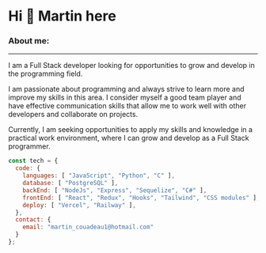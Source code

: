 <div>
    <h1>Hi 👋 Martin here</h1>
</div>

<div>
    <h3>About me:</h3>
    <hr></hr>
    <p>
  I am a Full Stack developer looking for opportunities to grow and develop in the programming field.

I am passionate about programming and always strive to learn more and improve my skills in this area. I consider myself a good team player and have effective communication skills that allow me to work well with other developers and collaborate on projects.

Currently, I am seeking opportunities to apply my skills and knowledge in a practical work environment, where I can grow and develop as a Full Stack programmer.
</p>
 </div>
 
 
  ```js
  const tech = {
    code: {
      languages: [ "JavaScript", "Python", "C" ],
      database: [ "PostgreSQL" ],
      backEnd: [ "NodeJs", "Express", "Sequelize", "C#" ],
      frontEnd: [ "React", "Redux", "Hooks", "Tailwind", "CSS modules" ],
      deploy: [ "Vercel", "Railway" ],
    },
    contact: {
      email: "martin_couadeau1@hotmail.com"
    }
  };
  ```
